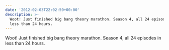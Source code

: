 ```yaml
---
date: '2012-02-03T22:02:50+00:00'
description: >-
  Woot! Just finished big bang theory marathon. Season 4, all 24 episodes in
  less than 24 hours.
---
```

Woot! Just finished big bang theory marathon. Season 4, all 24 episodes in less than 24 hours.
